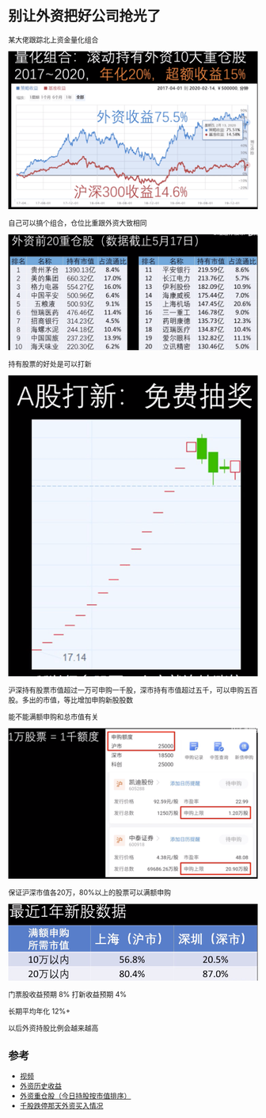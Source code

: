 # 别让外资把好公司抢光了

某大佬跟踪北上资金量化组合

![](./imgs/1.png)

自己可以搞个组合，仓位比重跟外资大致相同

![](./imgs/2.png)

持有股票的好处是可以打新

![](./imgs/3.png)

沪深持有股票市值超过一万可申购一千股，深市持有市值超过五千，可以申购五百股。多出的市值，等比增加申购新股股数

能不能满额申购和总市值有关

![](./imgs/4.png)

保证沪深市值各20万，80%以上的股票可以满额申购

![](./imgs/5.png)

门票股收益预期 8%
打新收益预期 4%

长期平均年化 12%+

以后外资持股比例会越来越高

## 参考
- [视频](https://www.bilibili.com/video/BV1JT4y1u7LS)
- [外资历史收益](https://www.joinquant.com/view/community/detail/1fe0f985bef3d3ef51ae948c04883d63?type=1)  
- [外资重仓股（今日持股按市值排序）](http://data.eastmoney.com/hsgtcg/list.html)  
- [千股跌停那天外资买入情况](http://data.eastmoney.com/hsgt/top10/2020-02-03.html)